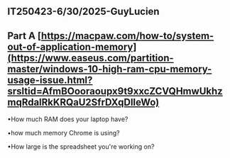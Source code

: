IT250423-6/30/2025-GuyLucien
---
Part A [https://macpaw.com/how-to/system-out-of-application-memory](https://www.easeus.com/partition-master/windows-10-high-ram-cpu-memory-usage-issue.html?srsltid=AfmBOooraoupx9t9xxcZCVQHmwUkhzmqRdalRkKRQaU2SfrDXqDlIeWo)
---
•How much RAM does your laptop have?

•how much memory Chrome is using?

•How large is the spreadsheet you're working on?
